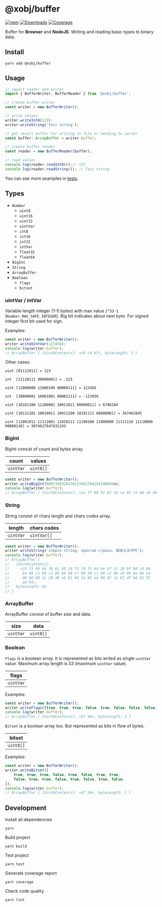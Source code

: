 # @xobj/buffer

[![npm](https://badge.fury.io/js/@xobj%2Fbuffer.svg)](https://badge.fury.io/js/@xobj%2Fbuffer) 
[![Downloads](https://img.shields.io/npm/dw/auph)](https://www.npmjs.com/package/@xobj/buffer) 
[![Coverage](https://superman2211.github.io/xobj/packages/buffer/coverage/badges.svg)](https://superman2211.github.io/xobj/packages/buffer/coverage/lcov-report/)

Buffer for **Browser** and **NodeJS**. Writing and reading basic types to binary data.

## Install
```shell
yarn add @xobj/buffer
```

## Usage
```typescript
// import reader and writer
import { BufferWriter, BufferReader } from '@xobj/buffer';

// create buffer writer
const writer = new BufferWriter();

// write values
writer.writeInt8(123);
writer.writeString('Test string');

// get result buffer for writing to file or sending to server
const buffer: ArrayBuffer = writer.buffer;

// create buffer reader
const reader = new BufferReader(buffer);

// read values
console.log(reader.readInt8());// 123
console.log(reader.readString()); // Test string
```
You can see more examples in [tests](https://github.com/superman2211/xobj/tree/master/packages/buffer/test).

## Types
- `Number`
	- `uint8`
	- `uint16`
	- `uint32`
	- `uintVar`
	- `int8`
	- `int16`
	- `int32`
	- `intVar`
	- `float32`
	- `float64`
- `BigInt`
- `String`
- `ArrayBuffer`
- `Boolean`
	- `flags`
	- `bitset`

### uintVar / intVar
Variable length integer (1-5 bytes) with max value `2^53-1` (`Number.MAX_SAFE_INTEGER`).
Big bit indicates about next byte.
For signed integer first bit used for sign.

Examples:

```typescript
const writer = new BufferWriter();
writer.writeUintVar(123456);
console.log(writer.buffer);
// ArrayBuffer { [Uint8Contents]: <c0 c4 07>, byteLength: 3 }
```

Other cases:

`uint [01111011] = 123`

`int  [11110111 00000001] = -123`

`uint [11000000 11000100 00000111] = 123456`

`int  [10000001 10001001 00001111] = -123456`

`uint [10101100 11100001 10011011 00000011] = 6746284`

`uint [10111101 10010011 10011100 10101111 00000001] = 367462845`

`uint [11001011 11111001 11010111 11100100 11000000 11111110 11110000 00000110] = 3874627647831243`

### BigInt
BigInt consist of count and bytes array.

| count     | values    |
|-----------|-----------|
| `uintVar` | `uint8[]` |

```typescript
const writer = new BufferWriter();
writer.writeBigInt(9007199326476237462784254740991n);
console.log(writer.buffer);
// ArrayBuffer { [Uint8Contents]: <1a ff 09 91 63 c8 ce 83 c6 00 a8 d4 af 71>, byteLength: 14 }
```

### String
String consist of chars length and chars codes array.

| length    | chars codes |
|-----------|-------------|
| `uintVar` | `uintVar[]` |

```typescript
const writer = new BufferWriter();
writer.writeString('simple string, простая строка, 単純な文字列');
console.log(writer.buffer);
// ArrayBuffer {
//   [Uint8Contents]: 
//     <25 73 69 6d 70 6c 65 20 73 74 72 69 6e 67 2c 20 bf 08 c0 08 
//      be 08 c1 08 c2 08 b0 08 cf 08 20 c1 08 c2 08 c0 08 be 08 ba 
//      08 b0 08 2c 20 d8 a6 01 94 fa 01 ea 60 87 cb 01 d7 b6 01 97 
//      a4 01>,
//   byteLength: 62
// }
```

### ArrayBuffer
ArrayBuffer consist of buffer size and data.

| size      | data      |
|-----------|-----------|
| `uintVar` | `uint8[]` |

### Boolean
`Flags` is a boolean array. It is represented as bits writed as single `uintVar` value.
Maximum array length is 53 (maximum `uintVar` value).

| flags     |
|-----------|
| `uintVar` |

Examples:

```typescript
const writer = new BufferWriter();
writer.writeFlags([true, true, true, false, true, false, false, false, true, true]);
console.log(writer.buffer);
// ArrayBuffer { [Uint8Contents]: <97 06>, byteLength: 2 } 
```

`Bitset` is a boolean array too. But represented as bits in flow of bytes.

| bitset    |
|-----------|
| `uint8[]` |

Examples:
```typescript
const writer = new BufferWriter();
writer.writeBitset([
	true, true, true, false, true, false, true, true,
	false, true, true, false, true, false, true, false,
]);
console.log(writer.buffer);
// ArrayBuffer { [Uint8Contents]: <d7 56>, byteLength: 2 }
```

## Development
Install all dependencies
```shell
yarn
```

Build project
```shell
yarn build
```

Test project
```shell
yarn test
```

Generate coverage report
```shell
yarn coverage
```

Check code quality
```shell
yarn lint
```
